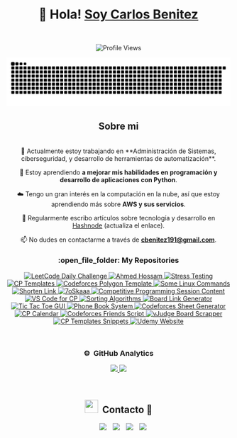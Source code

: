 <!-- Bienvenida perfil -->
<div align="center">
<h1 align="center">👋 Hola! <a href="https://cbenitez.net">Soy Carlos Benitez</a></h1>
</div>

<!-- Vistas perfil -->
<br>
<p align = "center">
	<img src="https://komarev.com/ghpvc/?username=cbenitez191-profile&style=plastic&color=blueviolet" alt="Profile Views"/>
</p>
<p align = "center">
	<img src = "https://github.com/7oSkaaa/7oSkaaa/blob/output/github-contribution-grid-snake.svg?" alt = "Snake Game"/>
</p>
<div align="center">

## Sobre mi
<br>
 🔭 Actualmente estoy trabajando en **Administración de Sistemas,  ciberseguridad, y desarrollo de herramientas de automatización**.

 🌱 Estoy aprendiendo **a mejorar mis habilidades en programación y desarrollo de aplicaciones con Python**.

 ☁️ Tengo un gran interés en la computación en la nube, así que estoy aprendiendo más sobre **AWS y sus servicios**.

 📝 Regularmente escribo artículos sobre tecnología y desarrollo en [Hashnode](https://tuusuario.hashnode.dev/) (actualiza el enlace).

 📫 No dudes en contactarme a través de **cbenitez191@gmail.com**.
<br>

<!-- Listado repositorios -->
<div align="center">
    <h3>:open_file_folder: My Repositories</h3>
    <p>
        <a href="https://github.com/cbenitez191/LeetCode_DailyChallenge_2023">
            <img src="https://github-readme-stats.vercel.app/api/pin/?username=cbenitez191&repo=LeetCode_DailyChallenge_2023&theme=tokyonight" alt="LeetCode Daily Challenge" />
        </a>
        <a href="https://github.com/cbenitez191/Ahmed-Hossam">
            <img src="https://github-readme-stats.vercel.app/api/pin/?username=cbenitez191&repo=Ahmed-Hossam&theme=tokyonight" alt="Ahmed Hossam" />
        </a>
        <a href="https://github.com/cbenitez191/Strees_Testing">
            <img src="https://github-readme-stats.vercel.app/api/pin/?username=cbenitez191&repo=Strees_Testing&theme=tokyonight" alt="Stress Testing" />
        </a>
        <a href="https://github.com/cbenitez191/CP-Templates">
            <img src="https://github-readme-stats.vercel.app/api/pin/?username=cbenitez191&repo=CP-Templates&theme=tokyonight" alt="CP Templates" />
        </a>
        <a href="https://github.com/cbenitez191/Codeforces-Polygon-Template">
            <img src="https://github-readme-stats.vercel.app/api/pin/?username=cbenitez191&repo=Codeforces-Polygon-Template&theme=tokyonight" alt="Codeforces Polygon Template" />
        </a>
        <a href="https://github.com/cbenitez191/Some-Linux-Commands">
            <img src="https://github-readme-stats.vercel.app/api/pin/?username=cbenitez191&repo=Some-Linux-Commands&theme=tokyonight" alt="Some Linux Commands" />
        </a>
        <a href="https://github.com/cbenitez191/Shorten-Link">
            <img src="https://github-readme-stats.vercel.app/api/pin/?username=cbenitez191&repo=Shorten-Link&theme=tokyonight" alt="Shorten Link" />
        </a>
        <a href="https://github.com/cbenitez191/7oSkaaa">
            <img src="https://github-readme-stats.vercel.app/api/pin/?username=cbenitez191&repo=7oSkaaa&theme=tokyonight" alt="7oSkaaa" />
        </a>
        <a href="https://github.com/cbenitez191/Competitive-Programming-Session-Content">
            <img src="https://github-readme-stats.vercel.app/api/pin/?username=cbenitez191&repo=Competitive-Programming-Session-Content&theme=tokyonight" alt="Competitive Programming Session Content" />
        </a>
        <a href="https://github.com/cbenitez191/VS-Code-for-CP">
            <img src="https://github-readme-stats.vercel.app/api/pin/?username=cbenitez191&repo=VS-Code-for-CP&theme=tokyonight" alt="VS Code for CP" />
        </a>
        <a href="https://github.com/cbenitez191/Sorting-Algorithms">
            <img src="https://github-readme-stats.vercel.app/api/pin/?username=cbenitez191&repo=Sorting-Algorithms&theme=tokyonight" alt="Sorting Algorithms" />
        </a>
        <a href="https://github.com/cbenitez191/board-link-generator">
            <img src="https://github-readme-stats.vercel.app/api/pin/?username=cbenitez191&repo=board-link-generator&theme=tokyonight" alt="Board Link Generator" />
        </a>
        <a href="https://github.com/cbenitez191/Tic-Tac-Toe-GUI">
            <img src="https://github-readme-stats.vercel.app/api/pin/?username=cbenitez191&repo=Tic-Tac-Toe-GUI&theme=tokyonight" alt="Tic Tac Toe GUI" />
        </a>
        <a href="https://github.com/cbenitez191/PhoneBook-System">
            <img src="https://github-readme-stats.vercel.app/api/pin/?username=cbenitez191&repo=PhoneBook-System&theme=tokyonight" alt="Phone Book System" />
        </a>
        <a href="https://github.com/cbenitez191/Codeforces-Sheet-Generator">
            <img src="https://github-readme-stats.vercel.app/api/pin/?username=cbenitez191&repo=Codeforces-Sheet-Generator&theme=tokyonight" alt="Codeforces Sheet Generator" />
        </a>
        <a href="https://github.com/cbenitez191/CP-Calendar">
            <img src="https://github-readme-stats.vercel.app/api/pin/?username=cbenitez191&repo=CP-Calendar&theme=tokyonight" alt="CP Calendar" />
        </a>
        <a href="https://github.com/cbenitez191/Codeforces-Friends-Script">
            <img src="https://github-readme-stats.vercel.app/api/pin/?username=cbenitez191&repo=Codeforces-Friends-Script&theme=tokyonight" alt="Codeforces Friends Script" />
        </a>
        <a href="https://github.com/cbenitez191/vJudge-Board-Scrapper">
            <img src="https://github-readme-stats.vercel.app/api/pin/?username=cbenitez191&repo=vJudge-Board-Scrapper&theme=tokyonight" alt="vJudge Board Scrapper" />
        </a>
        <a href="https://github.com/cbenitez191/CP-Templates-Snippets">
            <img src="https://github-readme-stats.vercel.app/api/pin/?username=cbenitez191&repo=CP-Templates-Snippets&theme=tokyonight" alt="CP Templates Snippets" />
        </a>
        <a href="https://github.com/cbenitez191/Udemy-Website">
            <img src="https://github-readme-stats.vercel.app/api/pin/?username=cbenitez191&repo=Udemy-Website&theme=tokyonight" alt="Udemy Website" />
        </a>
    </p>
</div>
<br>

### ⚙️ &nbsp;GitHub Analytics

<p align="center">
<a href="https://github.com/cbenitez191">
  <img height="180em" src="https://github-readme-stats-eight-theta.vercel.app/api?username=cbenitez191&show_icons=true&theme=algolia&include_all_commits=true&count_private=true"/>
  <img height="180em" src="https://github-readme-stats-eight-theta.vercel.app/api/top-langs/?username=cbenitez191&layout=compact&langs_count=8&theme=algolia"/>
</a>
</p>

<!-- Redes sociales -->
<br>
<h2 align="center" > <img src="https://media.giphy.com/media/iY8CRBdQXODJSCERIr/giphy.gif" width="30" height="30" style="margin-right: 10px;">Contacto 🤝 </h2>
<p align="center">
 <div align="center"  class="icons-social" style="margin-left: 10px;">
        <a style="margin-left: 10px;"  target="_blank" href="https://www.linkedin.com/in/cbenitez191">
			<img src="https://img.icons8.com/doodle/40/000000/linkedin--v2.png"></a>
        <a style="margin-left: 10px;" target="_blank" href="https://github.com/cbenitez191">
		<img src="https://img.icons8.com/doodle/40/000000/github--v1.png"></a>
        <a style="margin-left: 10px;" target="_blank" href="https://twitter.com">
			<img src="https://img.icons8.com/doodle/1x/twitter-squared--v2.png" ></a>
		<a style="margin-left: 10px;" target="_blank" href="https://youtube.com/aristidevs?sub_confirmation=1">
				<img src="https://img.icons8.com/doodle/1x/youtube--v2.png" ></a>
      </div>
</p>
<br>

